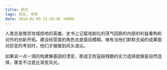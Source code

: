 ```yaml
---
title: 风光
tags: 风光, 书写
date: 2014-01-05 11:45:01 +0800
---
```



人类总是推崇攻城掠地的英雄，史书上记载戏剧化的荡气回肠的内部的利益重构和对外的创新开拓。建设经营类的角色总是面目模糊，唯有当他们默默无闻的成果面对巨变的考验时，他们才被推到风头浪尖。

如果说一点一滴的构建像基因的漂变，那成王败寇般残酷的实力选择就像是自然选择，骤变不过是比渐变风光。

